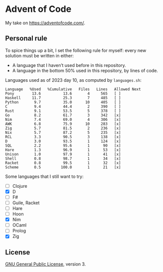 # Advent of Code

My take on <https://adventofcode.com/>.

## Personal rule

To spice things up a bit, I set the following rule for myself: every new
solution must be written in either:

 * A language that I haven’t used before in this repository.
 * A language in the bottom 50% used in this repository, by lines of code.

Languages used as of 2023 day 10, as computed by `languages.sh`:

```
Language   %Used   %Cumulative   Files   Lines   Allowed Next
Pony        13.6          13.6       4     565   [ ]
Haskell     11.7          25.3       7     485   [ ]
Python       9.7          35.0      10     405   [ ]
C            9.4          44.4       2     390   [ ]
Rust         9.1          53.5       5     378   [ ]
Go           8.2          61.7       3     342   [x]
Nim          7.4          69.0       4     306   [x]
AWK          6.8          75.9      10     283   [x]
Zig          5.7          81.5       2     236   [x]
Nix          5.7          87.2       5     235   [x]
RCL          3.3          90.5       3     138   [x]
D            3.0          93.5       1     124   [x]
SQL          2.2          95.6       1      90   [x]
Hare         1.3          96.9       1      53   [x]
Unison       1.0          97.9       1      41   [x]
Shell        0.8          98.7       1      34   [x]
Racket       0.8          99.5       1      32   [x]
Scheme       0.5         100.0       1      21   [x]
```

Some languages that I still want to try:

 * [ ] Clojure
 * [x] D
 * [ ] F#
 * [ ] Guile, Racket
 * [ ] Hare
 * [ ] Hoon
 * [x] Nim
 * [ ] OCaml
 * [ ] Prolog
 * [x] Zig

## License

[GNU General Public License](https://www.gnu.org/licenses/gpl-3.0.html), version 3.
